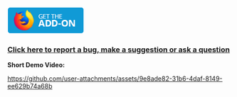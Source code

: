 [![](https://raw.githubusercontent.com/igorlogius/igorlogius/main/geFxAddon.png)](https://addons.mozilla.org/firefox/addon/auto-close-tabs/)

### [Click here to report a bug, make a suggestion or ask a question](https://github.com/igorlogius/igorlogius/issues/new/choose)

<b>Short Demo Video: </b>

https://github.com/user-attachments/assets/9e8ade82-31b6-4daf-8149-ee629b74a68b


